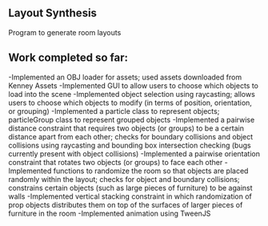 ## Layout Synthesis

Program to generate room layouts

## Work completed so far:
-Implemented an OBJ loader for assets; used assets downloaded from Kenney Assets
-Implemented GUI to allow users to choose which objects to load into the scene
-Implemented object selection using raycasting; allows users to choose which objects to modify (in terms of position, orientation, or grouping)
-Implemented a particle class to represent objects; particleGroup class to represent grouped objects
-Implemented a pairwise distance constraint that requires two objects (or groups) to be a certain distance apart from each other; checks for boundary collisions and object collisions using raycasting and bounding box intersection checking (bugs currently present with object collisions)
-Implemented a pairwise orientation constraint that rotates two objects (or groups) to face each other
-Implemented functions to randomize the room so that objects are placed randomly within the layout; checks for object and boundary collisions; constrains certain objects (such as large pieces of furniture) to be against walls
-Implemented vertical stacking constraint in which randomization of prop objects distributes them on top of the surfaces of larger pieces of furniture in the room
-Implemented animation using TweenJS


